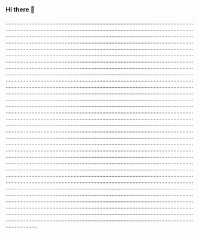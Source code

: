 ### Hi there 👋

.....................................................................................................................................................................................................................................................................................................................................................................................................................................................................................................................................................................................................................................................................................................................................................................................................................................................................................................................................................................................................................................................................................................................................................................................................................................................................................................................................................................................................................................................................................................................................................................................................................................................................................................................................................................................................................................................................................................................................................................................................................................................................................................................................................................................................................................................................................................................................................................................................................................................................................................................................................................................................................................................................................................................................................................................................................................................................................................................................................................................................................................................................................................................................................................................................................................................................................................................................................................................................................................................................................................................................................................................................................................................................................................................................................................................................................................................................................................................................................................................................................................................................................................................................................